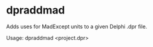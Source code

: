 dpraddmad
=========

Adds uses for MadExcept units to a given Delphi .dpr file.

Usage: dpraddmad &lt;project.dpr&gt;
